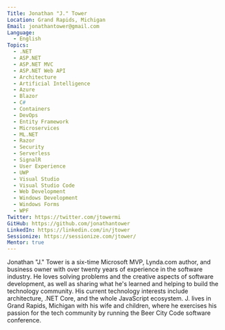 ```yaml
---
Title: Jonathan "J." Tower
Location: Grand Rapids, Michigan
Email: jonathantower@gmail.com
Language:
  - English
Topics:
  - .NET
  - ASP.NET
  - ASP.NET MVC
  - ASP.NET Web API
  - Architecture
  - Artificial Intelligence
  - Azure
  - Blazor
  - C#
  - Containers
  - DevOps
  - Entity Framework
  - Microservices
  - ML.NET
  - Razor
  - Security
  - Serverless
  - SignalR
  - User Experience
  - UWP
  - Visual Studio
  - Visual Studio Code
  - Web Development
  - Windows Development
  - Windows Forms
  - WPF
Twitter: https://twitter.com/jtowermi
GitHub: https://github.com/jonathantower
LinkedIn: https://linkedin.com/in/jtower
Sessionize: https://sessionize.com/jtower/
Mentor: true
---
```

Jonathan "J." Tower is a six-time Microsoft MVP, Lynda.com author, and business owner with over twenty years of experience in the software industry. He loves solving problems and the creative aspects of software development, as well as sharing what he's learned and helping to build the technology community. His current technology interests include architecture, .NET Core, and the whole JavaScript ecosystem. J. lives in Grand Rapids, Michigan with his wife and children, where he exercises his passion for the tech community by running the Beer City Code software conference.
